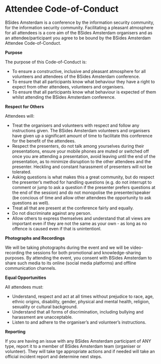 # Attendee Code-of-Conduct
BSides Amsterdam is a conference by the information security community, for the information security community. Facilitating a pleasant atmosphere for all attendees is a core aim of the BSides Amsterdam organisers and as an attendee/participant you agree to be bound by the BSides Amsterdam Attendee Code-of-Conduct.

**Purpose**

The purpose of this Code-of-Conduct is:
- To ensure a constructive, inclusive and pleasant atmosphere for all volunteers and attendees of the BSides Amsterdam conference.
- To ensure that all participants know what behaviour they have a right to expect from other attendees, volunteers and organisers.
- To ensure that all participants know what behaviour is expected of them whilst attending the BSides Amsterdam conference.

**Respect for Others**

Attendees will:
- Treat the organisers and volunteers with respect and follow any instructions given. The BSides Amsterdam volunteers and organisers have given up a significant amount of time to facilitate this conference for the benefit of the attendees.
- Respect the presenters, do not talk among yourselves during their presentations, ensure your mobile phones are muted or switched off once you are attending a presentation, avoid leaving until the end of the presentation, as to minimize disruption to the other attendees and the presenter. Heckling and constant harassment of presenters will not be tolerated.
- Asking questions is what makes this a great community, but do respect the presenter’s method for handling questions (e.g. do not interrupt to comment or jump to ask a question if the presenter prefers questions at the end of the session) and do not monopolise the presenter/speaker (be concious of time and allow other attendees the opportunity to ask questions as well).
- Treat all that are present at the conference fairly and equally.
- Do not discriminate against any person.
- Allow others to express themselves and understand that all views are important even if they are not the same as your own - as long as no offence is caused even if that is unintentionl.

**Photographs and Recordings**

We will be taking photographs during the event and we will be video-recording the sessions for both promotional and knowledge-sharing purposes. By attending the event, you consent with BSides Amsterdam to share such media to its online (social media platforms) and offline communication channels.

**Equal Opportunities**

All attendees must:
- Understand, respect and act at all times without prejudice to race, age, ethnic origins, disability, gender, physical and mental health, religion, sexuality or cultural background.
- Understand that all forms of discrimination, including bullying and harassment are unacceptable.
- Listen to and adhere to the organiser’s and volunteer’s instructions.

**Reporting**

If you are having an issue with any BSides Amsterdam participant of ANY type, report it to a member of BSides Amsterdam team (organiser or volunteer). They will take tge appropriate actions and if needed will take an official incident report and determine next steps.